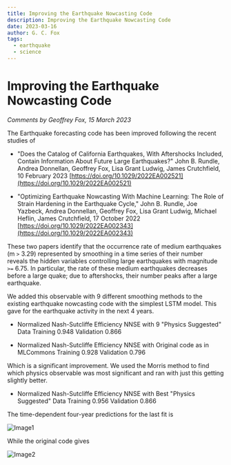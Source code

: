 ```yaml
---
title: Improving the Earthquake Nowcasting Code
description: Improving the Earthquake Nowcasting Code
date: 2023-03-16
author: G. C. Fox
tags:
  - earthquake
  - science
---
```


# Improving the Earthquake Nowcasting Code

*Comments by Geoffrey Fox, 15 March 2023*

The Earthquake forecasting code has been improved following the recent
studies of

- "Does the Catalog of California Earthquakes, With Aftershocks
  Included, Contain Information About Future Large Earthquakes?"  John
  B. Rundle, Andrea Donnellan, Geoffrey Fox, Lisa Grant Ludwig, James
  Crutchfield, 10 February 2023
  [https://doi.org/10.1029/2022EA002521](https://doi.org/10.1029/2022EA002521)

- "Optimizing Earthquake Nowcasting With Machine Learning: The Role of
  Strain Hardening in the Earthquake Cycle," John B. Rundle, Joe
  Yazbeck, Andrea Donnellan, Geoffrey Fox, Lisa Grant Ludwig, Michael
  Heflin, James Crutchfield, 17 October 2022
  [https://doi.org/10.1029/2022EA002343](https://doi.org/10.1029/2022EA002343)

These two papers identify that the occurrence rate of medium earthquakes
(m `>` 3.29) represented by smoothing in a time series of their number
reveals the hidden variables controlling large earthquakes with
magnitude `>=` 6.75. In particular, the rate of these medium earthquakes
decreases before a large quake; due to aftershocks, their number peaks
after a large earthquake.

We added this observable with 9 different smoothing methods to the
existing earthquake nowcasting code with the simplest LSTM model. This
gave for the earthquake activity in the next 4 years.

- Normalized Nash-Sutcliffe Efficiency NNSE with 9 "Physics Suggested"
  Data Training 0.948 Validation 0.866

- Normalized Nash-Sutcliffe Efficiency NNSE with Original code as in
  MLCommons Training 0.928 Validation 0.796

Which is a significant improvement. We used the Morris method to find
which physics observable was most significant and ran with just this
getting slightly better.

- Normalized Nash-Sutcliffe Efficiency NNSE with Best "Physics
  Suggested" Data Training 0.956 Validation 0.866

The time-dependent four-year predictions for the last fit is

![Image1](https://github.com/mlcommons-science/mlcommons-science.github.io/raw/main/docs/img/image1.png)

While the original code gives

![Image2](https://github.com/mlcommons-science/mlcommons-science.github.io/raw/main/docs/img/image2.png)

